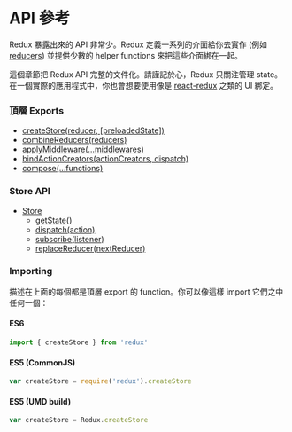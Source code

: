 # API 參考

Redux 暴露出來的 API 非常少。Redux 定義一系列的介面給你去實作 (例如 [reducers](../Glossary.md#reducer)) 並提供少數的 helper functions 來把這些介面綁在一起。

這個章節把 Redux API 完整的文件化。請謹記於心，Redux 只關注管理 state。在一個實際的應用程式中，你也會想要使用像是 [react-redux](https://github.com/gaearon/react-redux) 之類的 UI 綁定。

### 頂層 Exports

* [createStore(reducer, [preloadedState])](createStore.md)
* [combineReducers(reducers)](combineReducers.md)
* [applyMiddleware(...middlewares)](applyMiddleware.md)
* [bindActionCreators(actionCreators, dispatch)](bindActionCreators.md)
* [compose(...functions)](compose.md)

### Store API

* [Store](Store.md)
  * [getState()](Store.md#getState)
  * [dispatch(action)](Store.md#dispatch)
  * [subscribe(listener)](Store.md#subscribe)
  * [replaceReducer(nextReducer)](Store.md#replaceReducer)

### Importing

描述在上面的每個都是頂層 export 的 function。你可以像這樣 import 它們之中任何一個：

#### ES6

```js
import { createStore } from 'redux'
```

#### ES5 (CommonJS)

```js
var createStore = require('redux').createStore
```

#### ES5 (UMD build)

```js
var createStore = Redux.createStore
```
